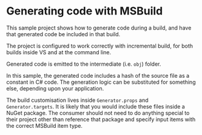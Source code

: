 # Generating code with MSBuild

This sample project shows how to generate code during a build, and have that generated code be included in that build.

The project is configured to work correctly with incremental build, for both builds inside VS and at the command line.

Generated code is emitted to the intermediate (i.e. `obj`) folder.

In this sample, the generated code includes a hash of the source file as a constant in C# code. The generation logic can be substituted for something else, depending upon your application.

The build customisation lives inside `Generator.props` and `Generator.targets`. It is likely that you would include these files inside a NuGet package. The consumer should not need to do anything special to their project other than reference that package and specify input items with the correct MSBuild item type.
